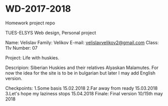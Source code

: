 # WD-2017-2018
Homework project repo

TUES-ELSYS
Web design, Personal project

Name: Velislav
Family: Velikov
E-mail: velislavvelikov2@gmail.com
Class: 11v
Number: 07

Project: 
Life with huskies.

Descripion: 
Siberian Huskies and their relatives Alyaskan Malamutes.
For now the idea for the site is to be in bulgarian but later I may add English version.


Checkpoints:
1.Some basis 15.02.2018
2.Far away from ready 15.03.2018
3.Let's hope my laziness stops  15.04.2018
Finale: Final version 10/15th may 2018
